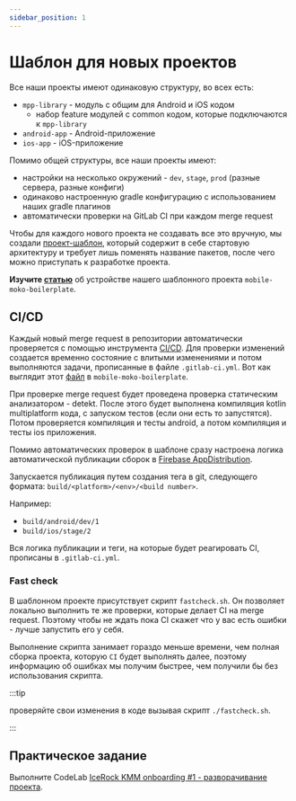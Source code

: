 ```yaml
---
sidebar_position: 1
---
```


# Шаблон для новых проектов

Все наши проекты имеют одинаковую структуру, во всех есть:
- `mpp-library` - модуль с общим для Android и iOS кодом
    - набор feature модулей с common кодом, которые подключаются к `mpp-library`
- `android-app` - Android-приложение 
- `ios-app` - iOS-приложение

Помимо общей структуры, все наши проекты имеют:
- настройки на несколько окружений - `dev`, `stage`, `prod` (разные сервера, разные конфиги)
- одинаково настроенную gradle конфигурацию с использованием наших gradle плагинов
- автоматически проверки на GitLab CI при каждом merge request

Чтобы для каждого нового проекта не создавать все это вручную, мы создали [проект-шаблон](https://gitlab.icerockdev.com/scl/boilerplate/mobile-moko-boilerplate), который содержит в себе стартовую архитектуру и требует лишь поменять название пакетов, после чего можно приступать к разработке проекта.  

**Изучите [статью](https://kmm.icerock.dev/onboarding/project-inside)** об устройстве нашего шаблонного проекта `mobile-moko-boilerplate`.

## CI/CD
Каждый новый merge request в репозитории автоматически проверяется с помощью инструмента [CI/CD](https://docs.gitlab.com/ee/ci/). Для проверки изменений создается временно состояние с влитыми изменениями и потом выполняются задачи, прописанные в файле `.gitlab-ci.yml`.
Вот как выглядит этот [файл](https://gitlab.icerockdev.com/scl/boilerplate/mobile-moko-boilerplate/-/blob/master/.gitlab-ci.yml) в `mobile-moko-boilerplate`.

При проверке merge request будет проведена проверка статическим анализатором - detekt. После этого будет выполнена компиляция kotlin multiplatform кода, с запуском тестов (если они есть то запустятся).
Потом проверяется компиляция и тесты android, а потом компиляция и тесты ios приложения.

Помимо автоматических проверок в шаблоне сразу настроена логика автоматической публикации сборок в [Firebase AppDistribution](https://firebase.google.com/docs/app-distribution).

Запускается публикация путем создания тега в git, следующего формата: `build/<platform>/<env>/<build number>`.

Например:
- `build/android/dev/1`
- `build/ios/stage/2`

Вся логика публикации и теги, на которые будет реагировать CI, прописаны в `.gitlab-ci.yml`.

### Fast check

В шаблонном проекте присутствует скрипт `fastcheck.sh`.  Он позволяет локально выполнить те же проверки, которые делает CI на merge request. Поэтому чтобы не ждать пока CI скажет что у вас есть ошибки - лучше запустить его у себя.

Выполнение скрипта занимает гораздо меньше времени, чем полная сборка проекта, которую `CI` будет выполнять далее, поэтому информацию об ошибках мы получим быстрее, чем получили бы без использования скрипта.

:::tip

проверяйте свои изменения в коде вызывая скрипт `./fastcheck.sh`.

:::

## Практическое задание

Выполните CodeLab [IceRock KMM onboarding #1 - разворачивание проекта](https://codelabs.kmp.icerock.dev/codelabs/kmm-icerock-onboarding-1-ru/index.html).


